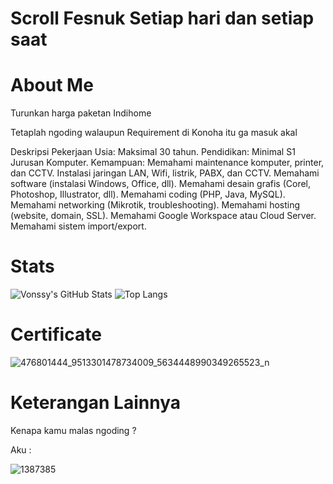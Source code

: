 # Scroll Fesnuk Setiap hari dan setiap saat

# About Me
Turunkan harga paketan Indihome

Tetaplah ngoding walaupun Requirement di Konoha itu ga masuk akal

Deskripsi Pekerjaan
Usia: Maksimal 30 tahun.
Pendidikan: Minimal S1 Jurusan Komputer.
Kemampuan:
Memahami maintenance komputer, printer, dan CCTV.
Instalasi jaringan LAN, Wifi, listrik, PABX, dan CCTV.
Memahami software (instalasi Windows, Office, dll).
Memahami desain grafis (Corel, Photoshop, Illustrator, dll).
Memahami coding (PHP, Java, MySQL).
Memahami networking (Mikrotik, troubleshooting).
Memahami hosting (website, domain, SSL).
Memahami Google Workspace atau Cloud Server.
Memahami sistem import/export.

# Stats

![Vonssy's GitHub Stats](https://github-readme-stats.vercel.app/api?username=ssyahbandi&show_icons=true&theme=radical)
![Top Langs](https://github-readme-stats.vercel.app/api/top-langs/?username=ssyahbandi&layout=compact&theme=radical)

# Certificate

![476801444_9513301478734009_5634448990349265523_n](https://github.com/user-attachments/assets/37a0cb16-6327-47d2-802c-ab8fc44b029a)

# Keterangan Lainnya

Kenapa kamu malas ngoding ?

Aku :

![1387385](https://github.com/user-attachments/assets/6fefcba7-ccbb-45d6-a78c-c2ee263a6829)
